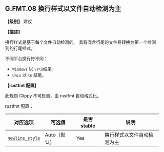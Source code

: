 ## G.FMT.08  换行样式以文件自动检测为主

**【级别】** 建议

**【描述】**

换行样式是基于每个文件自动检测的。 具有混合行尾的文件将转换为第一个检测到的行尾样式。

不同平台换行符不同：

- `Windows` 以 `\r\n`结尾。
- `Unix` 以 `\n` 结尾。

**【rustfmt 配置】**

此规则 Clippy 不可检测，由 rustfmt 自动格式化。

rustfmt 配置：

| 对应选项 | 可选值 | 是否 stable | 说明 |
| ------ | ---- | ---- | ---- | 
| [`newline_style`](https://rust-lang.github.io/rustfmt/?#newline_style) | Auto（默认） | Yes| 换行样式以文件自动检测为主 |
